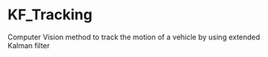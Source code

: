 # KF_Tracking
Computer Vision method to track the motion of a vehicle by using extended Kalman filter
